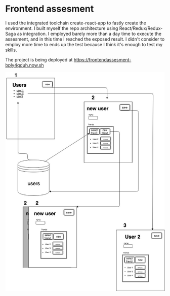 # Frontend assesment

I used the integrated toolchain create-react-app to fastly create the environment. 
I built myself the repo architecture using React/Redux/Redux-Saga as integration.
I employed barely more than a day time to execute the assesment, and in this time I reached the exposed result. I didn't consider to employ more time to ends up the test because I think it's enough to test my skills.

The project is being deployed at https://frontendassesment-bply4qduh.now.sh

![schema](schema.jpg)
